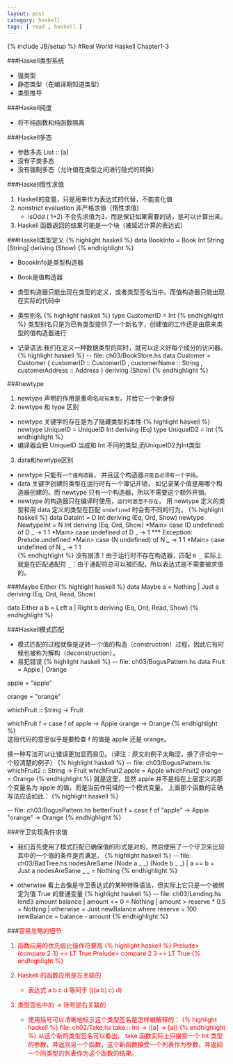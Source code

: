 ```yaml
---
layout: post 
category: haskell 
tags: [ read , haskell ]
---
```

{% include JB/setup %}
#Real World Haskell Chapter1-3

###Haskell类型系统
* 强类型
* 静态类型（在编译期知道类型）
* 类型推导

###Haskell纯度
* 将不纯函数和纯函数隔离

###Haskell多态
* 参数多态 List :: [a]
* 没有子类多态
* 没有强制多态（允许值在类型之间进行隐式的转换）


###Haskell惰性求值
1. Haskell的变量，只是用来作为表达式的代替，不能变化值
2. nonstrict evaluation 非严格求值（惰性求值)
	+ isOdd ( 1+2) 不会先求值为3，而是保证如果需要的话，是可以计算出来。
3. Haskell 函数返回的结果可能是一个块（被延迟计算的表达式）

###Haskell类型定义
{% highlight haskell %}
data BookInfo = Book Int String [String]
                deriving (Show)
{% endhighlight %}

* BoookInfo是类型构造器
* Book是值构造器
* 类型构造器只能出现在类型的定义，或者类型签名当中。而值构造器只能出现在实际的代码中
* 类型别名 
{% highlight haskell %}
type CustomerID = Int
{% endhighlight %}
类型别名只是为已有类型提供了一个新名字，创建值的工作还是由原来类型的值构造器进行

* 记录语法:我们在定义一种数据类型的同时，就可以定义好每个成分的访问器。
{% highlight haskell %}
-- file: ch03/BookStore.hs
data Customer = Customer {
      customerID      :: CustomerID
    , customerName    :: String
    , customerAddress :: Address
    } deriving (Show)
{% endhighlight %}

###newtype
1. newtype 声明的作用是重命名`现有类型`，并给它一个新身份
2. newtype 和 type 区别
* newtype 关键字的存在是为了隐藏类型的本性
{% highlight haskell %}
newtype UniqueID = UniqueID Int
    deriving (Eq)
type UniqueID2 = Int 
{% endhighlight %}
* 编译器会把 UniqueID 当成和 Int 不同的类型,而UniqueID2为Int类型
3. data和newtype区别  
* newtype 只能有`一个值构造器`， 并且这个构造器`只能且必须有一个字段`。
* data 关键字创建的类型在运行时有一个簿记开销， 如记录某个值是用哪个构造器创建的。而 newtype 只有一个构造器，所以不需要这个额外开销。
* newtype 的构造器只在编译时使用，`运行时甚至不存在`， 用 newtype 定义的类型和用 data 定义的类型在匹配 `undefined` 时会有不同的行为。
{% highlight haskell %}
data DataInt = D Int
    deriving (Eq, Ord, Show)
newtype NewtypeInt = N Int
    deriving (Eq, Ord, Show)
*Main> case (D undefined) of D _ -> 1
1
*Main> case undefined of D _ -> 1
*** Exception: Prelude.undefined
*Main> case (N undefined) of N _ -> 1
1
*Main> case undefined of N _ -> 1
1   
{% endhighlight %}
没有崩溃！由于运行时不存在构造器，匹配 `N _` 实际上就是在匹配通配符 `_`：由于通配符总可以被匹配，所以表达式是不需要被求值的。

###Maybe Either 
{% highlight haskell %}
data Maybe a = Nothing
             | Just a
               deriving (Eq, Ord, Read, Show)

data Either a b = Left a
                | Right b
                  deriving (Eq, Ord, Read, Show)
{% endhighlight %}

 
###Haskell模式匹配
* 模式匹配的过程就像是逆转一个值的构造（construction）过程，因此它有时候也被称为解构（deconstruction）。
* 易犯错误
{% highlight haskell %}
-- file: ch03/BogusPattern.hs
data Fruit = Apple | Orange

apple = "apple"

orange = "orange"

whichFruit :: String -> Fruit

whichFruit f = case f of
                 apple  -> Apple
                 orange -> Orange
{% endhighlight %}                
这段代码的意思似乎是要检查 f 的值是 apple 还是 orange。

换一种写法可以让错误更加显而易见。（译注：原文的例子太晦涩，换了评论中一个较清楚的例子）
{% highlight haskell %}
-- file: ch03/BogusPattern.hs
whichFruit2 :: String -> Fruit
whichFruit2 apple = Apple
whichFruit2 orange = Orange
{% endhighlight %}
就是这里，显然 apple 并不是指在上层定义的那个变量名为 apple 的值，而是当前作用域的一个模式变量。
上面那个函数的正确写法应该如此：
{% highlight haskell %}

-- file: ch03/BogusPattern.hs
betterFruit f = case f of
                  "apple"  -> Apple
                  "orange" -> Orange
{% endhighlight %}

###守卫实现条件求值
* 我们首先使用了模式匹配已确保值的形式是对的，然后使用了一个守卫来比较其中的一个值的条件是否满足。
{% highlight haskell %}
-- file: ch03/BadTree.hs
nodesAreSame (Node a _ _) (Node b _ _)
    | a == b     = Just a
nodesAreSame _ _ = Nothing
{% endhighlight %}

* otherwise 看上去像是守卫表达式的某种特殊语法，但实际上它只是一个被绑定为值 True 的普通变量
{% highlight haskell %}
-- file: ch03/Lending.hs
lend3 amount balance
     | amount <= 0            = Nothing
     | amount > reserve * 0.5 = Nothing
     | otherwise              = Just newBalance
    where reserve    = 100
          newBalance = balance - amount
{% endhighlight %}

###<font color="red">容易忽略的细节<font>
1. 函数应用的优先级比操作符要高
{% highlight haskell %}
Prelude> (compare 2 3) == LT
True
Prelude> compare 2 3 == LT
True
{% endhighlight %}

2. Haskell 的函数应用是左关联的
	* 表达式 a b c d 等同于 (((a b) c) d)
3. 类型签名中的 -> 符号是右关联的
	* 使用括号可以清晰地标示这个类型签名是怎样被解释的：
{% highlight haskell %}
file: ch02/Take.hs
take :: Int -> ([a] -> [a])
{% endhighlight %}
从这个新的类型签名可以看出， take 函数实际上只接受一个 Int 类型的参数，并返回另一个函数，这个新函数接受一个列表作为参数，并返回一个同类型的列表作为这个函数的结果。


